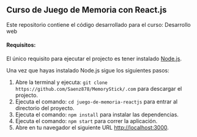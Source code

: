 ## Curso de Juego de Memoria con React.js

Este repositorio contiene el código desarrollado para el curso: Desarrollo web


#### Requisitos:

El único requisito para ejecutar el projecto es tener instalado [Node.js](https://nodejs.org/en/download/).

Una vez que hayas instalado Node.js sigue los siguientes pasos: 

1. Abre la terminal y ejecuta: `git clone https://github.com/Saenz878/MemoryStick/.com` para descargar el projecto.
2. Ejecuta el comando: `cd juego-de-memoria-reactjs` para entrar al directorio del proyecto.
3. Ejecuta el comando: `npm install` para instalar las dependencias.
4. Ejecuta el comando: `npm start` para correr la aplicación.
5. Abre en tu navegador el siguiente URL [http://localhost:3000](http://localhost:3000).

